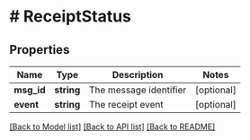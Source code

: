 # # ReceiptStatus

## Properties

Name | Type | Description | Notes
------------ | ------------- | ------------- | -------------
**msg_id** | **string** | The message identifier | [optional] 
**event** | **string** | The receipt event | [optional] 

[[Back to Model list]](../../README.md#documentation-for-models) [[Back to API list]](../../README.md#documentation-for-api-endpoints) [[Back to README]](../../README.md)


